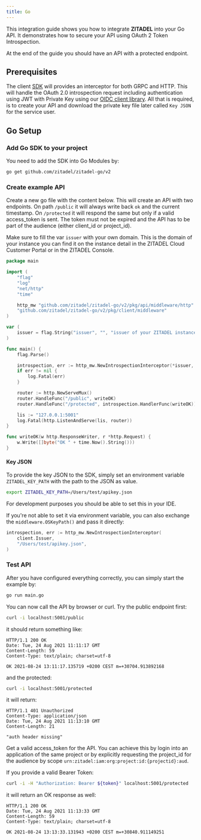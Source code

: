 ```yaml
---
title: Go
---
```


This integration guide shows you how to integrate **ZITADEL** into your Go API.
It demonstrates how to secure your API using OAuth 2 Token Introspection.

At the end of the guide you should have an API with a protected endpoint.

## Prerequisites

The client [SDK](https://github.com/zitadel/zitadel-go) will provides an
interceptor for both GRPC and HTTP. This will handle the OAuth 2.0 introspection
request including authentication using JWT with Private Key using our
[OIDC client library](https://github.com/zitadel/oidc). All that is required, is
to create your API and download the private key file later called `Key JSON` for
the service user.

## Go Setup

### Add Go SDK to your project

You need to add the SDK into Go Modules by:

```bash
go get github.com/zitadel/zitadel-go/v2
```

### Create example API

Create a new go file with the content below. This will create an API with two
endpoints. On path `/public` it will always write back `ok` and the current
timestamp. On `/protected` it will respond the same but only if a valid
access_token is sent. The token must not be expired and the API has to be part
of the audience (either client_id or project_id).

Make sure to fill the var `issuer` with your own domain. This is the domain of
your instance you can find it on the instance detail in the ZITADEL Cloud
Customer Portal or in the ZITADEL Console.

```go
package main

import (
	"flag"
	"log"
	"net/http"
	"time"

	http_mw "github.com/zitadel/zitadel-go/v2/pkg/api/middleware/http"
	"github.com/zitadel/zitadel-go/v2/pkg/client/middleware"
)

var (
	issuer = flag.String("issuer", "", "issuer of your ZITADEL instance (in the form: https://<instance>.zitadel.cloud or https://<yourdomain>)")
)

func main() {
	flag.Parse()

	introspection, err := http_mw.NewIntrospectionInterceptor(*issuer, middleware.OSKeyPath())
	if err != nil {
		log.Fatal(err)
	}

	router := http.NewServeMux()
	router.HandleFunc("/public", writeOK)
	router.HandleFunc("/protected", introspection.HandlerFunc(writeOK))

	lis := "127.0.0.1:5001"
	log.Fatal(http.ListenAndServe(lis, router))
}

func writeOK(w http.ResponseWriter, r *http.Request) {
	w.Write([]byte("OK " + time.Now().String()))
}

```

#### Key JSON

To provide the key JSON to the SDK, simply set an environment variable
`ZITADEL_KEY_PATH` with the path to the JSON as value.

```bash
export ZITADEL_KEY_PATH=/Users/test/apikey.json
```

For development purposes you should be able to set this in your IDE.

If you're not able to set it via environment variable, you can also exchange the
`middleware.OSKeyPath()` and pass it directly:

```go
introspection, err := http_mw.NewIntrospectionInterceptor(
	client.Issuer,
	"/Users/test/apikey.json",
)
```

### Test API

After you have configured everything correctly, you can simply start the example
by:

```bash
go run main.go
```

You can now call the API by browser or curl. Try the public endpoint first:

```bash
curl -i localhost:5001/public
```

it should return something like:

```
HTTP/1.1 200 OK
Date: Tue, 24 Aug 2021 11:11:17 GMT
Content-Length: 59
Content-Type: text/plain; charset=utf-8

OK 2021-08-24 13:11:17.135719 +0200 CEST m=+30704.913892168
```

and the protected:

```bash
curl -i localhost:5001/protected
```

it will return:

```
HTTP/1.1 401 Unauthorized
Content-Type: application/json
Date: Tue, 24 Aug 2021 11:13:10 GMT
Content-Length: 21

"auth header missing"
```

Get a valid access_token for the API. You can achieve this by login into an
application of the same project or by explicitly requesting the project_id for
the audience by scope `urn:zitadel:iam:org:project:id:{projectid}:aud`.

If you provide a valid Bearer Token:

```bash
curl -i -H "Authorization: Bearer ${token}" localhost:5001/protected
```

it will return an OK response as well:

```
HTTP/1.1 200 OK
Date: Tue, 24 Aug 2021 11:13:33 GMT
Content-Length: 59
Content-Type: text/plain; charset=utf-8

OK 2021-08-24 13:13:33.131943 +0200 CEST m=+30840.911149251
```
